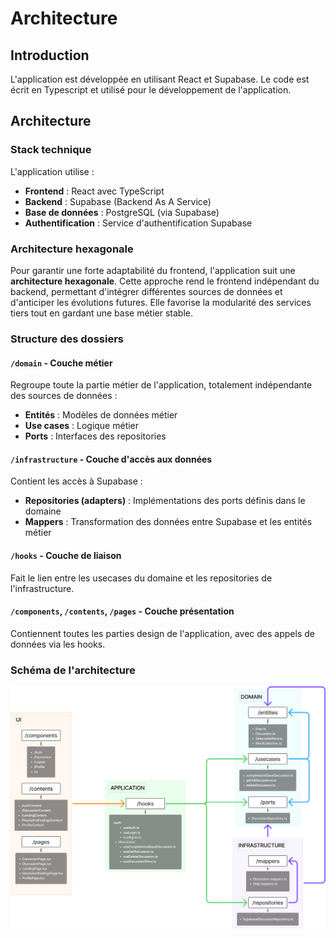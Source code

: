 # Architecture

## Introduction

L'application est développée en utilisant React et Supabase. Le code est écrit en Typescript et utilisé pour le développement de l'application.

## Architecture

### Stack technique

L'application utilise :

- **Frontend** : React avec TypeScript
- **Backend** : Supabase (Backend As A Service)
- **Base de données** : PostgreSQL (via Supabase)
- **Authentification** : Service d'authentification Supabase

### Architecture hexagonale

Pour garantir une forte adaptabilité du frontend, l'application suit une **architecture hexagonale**. Cette approche rend le frontend indépendant du backend, permettant d'intégrer différentes sources de données et d'anticiper les évolutions futures. Elle favorise la modularité des services tiers tout en gardant une base métier stable.

### Structure des dossiers

#### `/domain` - Couche métier

Regroupe toute la partie métier de l'application, totalement indépendante des sources de données :

- **Entités** : Modèles de données métier
- **Use cases** : Logique métier
- **Ports** : Interfaces des repositories

#### `/infrastructure` - Couche d'accès aux données

Contient les accès à Supabase :

- **Repositories (adapters)** : Implémentations des ports définis dans le domaine
- **Mappers** : Transformation des données entre Supabase et les entités métier

#### `/hooks` - Couche de liaison

Fait le lien entre les usecases du domaine et les repositories de l'infrastructure.

#### `/components`, `/contents`, `/pages` - Couche présentation

Contiennent toutes les parties design de l'application, avec des appels de données via les hooks.

### Schéma de l'architecture

![Architecture](./assets/architecture.png)

